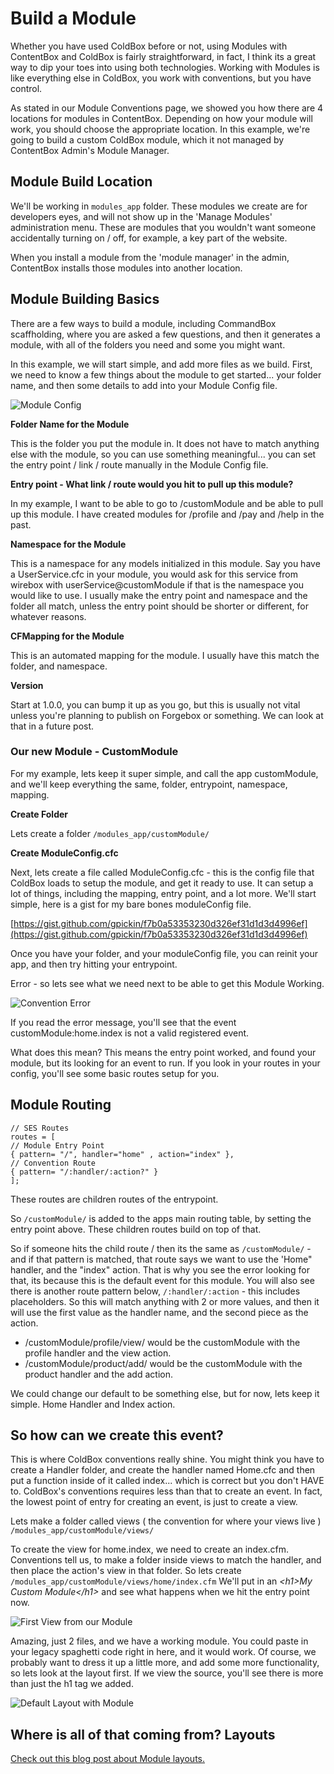 # Build a Module

Whether you have used ColdBox before or not, using Modules with ContentBox and ColdBox is fairly straightforward, in fact, I think its a great way to dip your toes into using both technologies. Working with Modules is like everything else in ColdBox, you work with conventions, but you have control.

As stated in our Module Conventions page, we showed you how there are 4 locations for modules in ContentBox. Depending on how your module will work, you should choose the appropriate location. In this example, we're going to build a custom ColdBox module, which it not managed by ContentBox Admin's Module Manager.

## Module Build Location

We'll be working in `modules_app` folder. These modules we create are for developers eyes, and will not show up in the 'Manage Modules' administration menu. These are modules that you wouldn't want someone accidentally turning on / off, for example, a key part of the website.

When you install a module from the 'module manager' in the admin, ContentBox installs those modules into another location.

## Module Building Basics

There are a few ways to build a module, including CommandBox scaffholding, where you are asked a few questions, and then it generates a module, with all of the folders you need and some you might want.

In this example, we will start simple, and add more files as we build. First, we need to know a few things about the module to get started... your folder name, and then some details to add into your Module Config file.

![Module Config](../../../.gitbook/assets/moduleConfig.jpg)

**Folder Name for the Module**

This is the folder you put the module in. It does not have to match anything else with the module, so you can use something meaningful... you can set the entry point / link / route manually in the Module Config file.

**Entry point - What link / route would you hit to pull up this module?**

In my example, I want to be able to go to /customModule and be able to pull up this module. I have created modules for /profile and /pay and /help in the past.

**Namespace for the Module**

This is a namespace for any models initialized in this module. Say you have a UserService.cfc in your module, you would ask for this service from wirebox with userService@customModule if that is the namespace you would like to use. I usually make the entry point and namespace and the folder all match, unless the entry point should be shorter or different, for whatever reasons.

**CFMapping for the Module**

This is an automated mapping for the module. I usually have this match the folder, and namespace.

**Version**

Start at 1.0.0, you can bump it up as you go, but this is usually not vital unless you're planning to publish on Forgebox or something. We can look at that in a future post.

### Our new Module - CustomModule

For my example, lets keep it super simple, and call the app customModule, and we'll keep everything the same, folder, entrypoint, namespace, mapping.

**Create Folder**

Lets create a folder `/modules_app/customModule/`

**Create ModuleConfig.cfc**

Next, lets create a file called ModuleConfig.cfc - this is the config file that ColdBox loads to setup the module, and get it ready to use. It can setup a lot of things, including the mapping, entry point, and a lot more. We'll start simple, here is a gist for my bare bones moduleConfig file.

[https://gist.github.com/gpickin/f7b0a53353230d326ef31d1d3d4996ef](https://gist.github.com/gpickin/f7b0a53353230d326ef31d1d3d4996ef)

Once you have your folder, and your moduleConfig file, you can reinit your app, and then try hitting your entrypoint.

Error - so lets see what we need next to be able to get this Module Working.

![Convention Error](../../../.gitbook/assets/conventionError.jpg)

If you read the error message, you'll see that the event customModule:home.index is not a valid registered event.

What does this mean? This means the entry point worked, and found your module, but its looking for an event to run. If you look in your routes in your config, you'll see some basic routes setup for you.

## Module Routing

```text
// SES Routes
routes = [
// Module Entry Point
{ pattern= "/", handler="home" , action="index" },
// Convention Route
{ pattern= "/:handler/:action?" }
];
```

These routes are children routes of the entrypoint.

So `/customModule/` is added to the apps main routing table, by setting the entry point above. These children routes build on top of that.

So if someone hits the child route / then its the same as `/customModule/` - and if that pattern is matched, that route says we want to use the 'Home" handler, and the "index" action. That is why you see the error looking for that, its because this is the default event for this module. You will also see there is another route pattern below, `/:handler/:action` - this includes placeholders. So this will match anything with 2 or more values, and then it will use the first value as the handler name, and the second piece as the action.

* /customModule/profile/view/ would be the customModule with the profile handler and the view action.
* /customModule/product/add/ would be the customModule with the product handler and the add action.

We could change our default to be something else, but for now, lets keep it simple. Home Handler and Index action.

## So how can we create this event?

This is where ColdBox conventions really shine. You might think you have to create a Handler folder, and create the handler named Home.cfc and then put a function inside of it called index... which is correct but you don't HAVE to. ColdBox's conventions requires less than that to create an event. In fact, the lowest point of entry for creating an event, is just to create a view.

Lets make a folder called views \( the convention for where your views live \) `/modules_app/customModule/views/`

To create the view for home.index, we need to create an index.cfm. Conventions tell us, to make a folder inside views to match the handler, and then place the action's view in that folder. So lets create `/modules_app/customModule/views/home/index.cfm` We'll put in an _&lt;h1&gt;My Custom Module&lt;/h1&gt;_ and see what happens when we hit the entry point now.

![First View from our Module](../../../.gitbook/assets/firstview.jpg)

Amazing, just 2 files, and we have a working module. You could paste in your legacy spaghetti code right in here, and it would work. Of course, we probably want to dress it up a little more, and add some more functionality, so lets look at the layout first. If we view the source, you'll see there is more than just the h1 tag we added.

![Default Layout with Module](../../../.gitbook/assets/defaultLayout.jpg)

## Where is all of that coming from? Layouts

[Check out this blog post about Module layouts.](https://www.ortussolutions.com/blog/contentbox-creating-custom-layouts-for-you-custom-modules)

